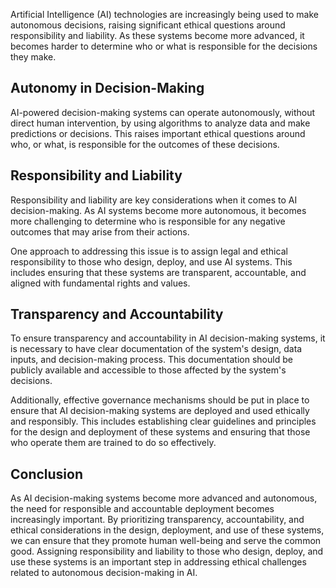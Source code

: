 

Artificial Intelligence (AI) technologies are increasingly being used to make autonomous decisions, raising significant ethical questions around responsibility and liability. As these systems become more advanced, it becomes harder to determine who or what is responsible for the decisions they make.

Autonomy in Decision-Making
---------------------------

AI-powered decision-making systems can operate autonomously, without direct human intervention, by using algorithms to analyze data and make predictions or decisions. This raises important ethical questions around who, or what, is responsible for the outcomes of these decisions.

Responsibility and Liability
----------------------------

Responsibility and liability are key considerations when it comes to AI decision-making. As AI systems become more autonomous, it becomes more challenging to determine who is responsible for any negative outcomes that may arise from their actions.

One approach to addressing this issue is to assign legal and ethical responsibility to those who design, deploy, and use AI systems. This includes ensuring that these systems are transparent, accountable, and aligned with fundamental rights and values.

Transparency and Accountability
-------------------------------

To ensure transparency and accountability in AI decision-making systems, it is necessary to have clear documentation of the system's design, data inputs, and decision-making process. This documentation should be publicly available and accessible to those affected by the system's decisions.

Additionally, effective governance mechanisms should be put in place to ensure that AI decision-making systems are deployed and used ethically and responsibly. This includes establishing clear guidelines and principles for the design and deployment of these systems and ensuring that those who operate them are trained to do so effectively.

Conclusion
----------

As AI decision-making systems become more advanced and autonomous, the need for responsible and accountable deployment becomes increasingly important. By prioritizing transparency, accountability, and ethical considerations in the design, deployment, and use of these systems, we can ensure that they promote human well-being and serve the common good. Assigning responsibility and liability to those who design, deploy, and use these systems is an important step in addressing ethical challenges related to autonomous decision-making in AI.
